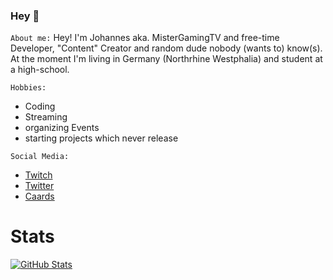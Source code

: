 ### Hey 👋


`About me:`
Hey!
I'm Johannes aka. MisterGamingTV and free-time Developer, "Content" Creator and random dude nobody (wants to) know(s).
At the moment I'm living in Germany (Northrhine Westphalia) and student at a high-school.

`Hobbies:`
- Coding
- Streaming
- organizing Events
- starting projects which never release

`Social Media:`
- [Twitch](https://twitch.tv/MisterGamingTV 'Twitch')
- [Twitter](https://twitter.com/MisterGamingTV 'Twitter')
- [Caards](https://caards.me/u/MisterGamingTV 'Caards')

# Stats
[![GitHub Stats](https://github-readme-stats.vercel.app/api?username=mistergamingtv&show_icons=true&hide_border=true&hide_title=true&include_all_commits=true&count_private=true&bg_color=0d1117&text_color=f0f6fc&hide_border=true)](https://github.com/mistergamingtv/)

